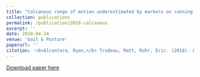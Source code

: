 ```yaml
---
title: "Calcaneus range of motion underestimated by markers on running shoe heel"
collection: publications
permalink: /publication/2018-calcaneus
excerpt: ''
date: 2018-04-24
venue: 'Gait & Posture'
paperurl: ''
citation: '<b>Alcantara, Ryan,</b> Trudeau, Matt, Rohr, Eric. (2018). &quot;Calcaneus range of motion underestimated by markers on running shoe heel.&quot; <i>Gait & Posture</i>. 63.'
---
```

[Download paper here](http://alcantarar.github.io/files/Alcantara_et_al_2018.pdf)

